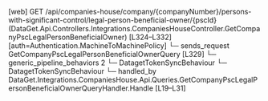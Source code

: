 [web] GET /api/companies-house/company/{companyNumber}/persons-with-significant-control/legal-person-beneficial-owner/{pscId}  (DataGet.Api.Controllers.Integrations.CompaniesHouseController.GetCompanyPscLegalPersonBeneficialOwner)  [L324–L332] [auth=Authentication.MachineToMachinePolicy]
  └─ sends_request GetCompanyPscLegalPersonBeneficialOwnerQuery [L329]
    └─ generic_pipeline_behaviors 2
      └─ DatagetTokenSyncBehaviour
      └─ DatagetTokenSyncBehaviour
    └─ handled_by DataGet.Integrations.CompaniesHouse.Api.Queries.GetCompanyPscLegalPersonBeneficialOwnerQueryHandler.Handle [L19–L31]

